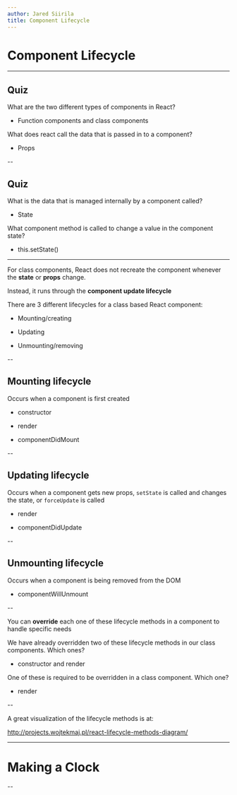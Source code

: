 ```yaml
---
author: Jared Siirila
title: Component Lifecycle
---
```


# Component Lifecycle

---

## Quiz

What are the two different types of components in React?
<!-- .element: class="fragment" -->
* Function components and class components
<!-- .element: class="fragment" -->

What does react call the data that is passed in to a component?
<!-- .element: class="fragment" -->
* Props
<!-- .element: class="fragment" -->

--

## Quiz

What is the data that is managed internally by a component called?
<!-- .element: class="fragment" -->
* State
<!-- .element: class="fragment" -->

What component method is called to change a value in the component state?
<!-- .element: class="fragment" -->
* this.setState()
<!-- .element: class="fragment" -->

---

For class components, React does not recreate the component whenever the **state** or **props** change.

Instead, it runs through the **component update lifecycle**

There are 3 different lifecycles for a class based React component:
<!-- .element: class="fragment" -->
* Mounting/creating
<!-- .element: class="fragment" -->
* Updating
<!-- .element: class="fragment" -->
* Unmounting/removing
<!-- .element: class="fragment" -->

--

## Mounting lifecycle

Occurs when a component is first created

* constructor
<!-- .element: class="fragment" -->
* render
<!-- .element: class="fragment" -->
* componentDidMount
<!-- .element: class="fragment" -->

--

## Updating lifecycle

Occurs when a component gets new props, `setState` is called and changes the state, or `forceUpdate` is called

* render
<!-- .element: class="fragment" -->
* componentDidUpdate
<!-- .element: class="fragment" -->

--

## Unmounting lifecycle

Occurs when a component is being removed from the DOM

* componentWillUnmount
<!-- .element: class="fragment" -->

--

You can **override** each one of these lifecycle methods in a component to handle specific needs

We have already overridden two of these lifecycle methods in our class components. Which ones?
<!-- .element: class="fragment" -->
* constructor and render
<!-- .element: class="fragment" -->

One of these is required to be overridden in a class component. Which one?
<!-- .element: class="fragment" -->
* render
<!-- .element: class="fragment" -->

--

A great visualization of the lifecycle methods is at:

http://projects.wojtekmaj.pl/react-lifecycle-methods-diagram/

---

# Making a Clock

--

